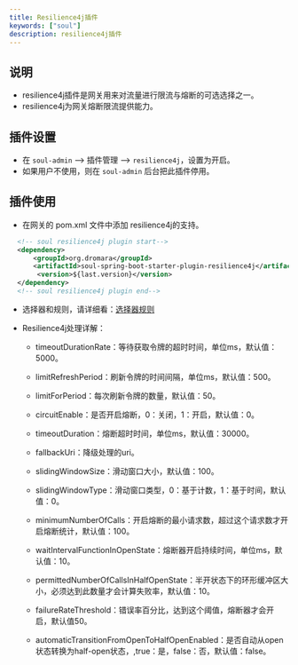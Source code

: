```yaml
---
title: Resilience4j插件
keywords: ["soul"]
description: resilience4j插件
---
```


## 说明

* resilience4j插件是网关用来对流量进行限流与熔断的可选选择之一。
* resilience4j为网关熔断限流提供能力。

## 插件设置

* 在 `soul-admin` -->  插件管理 --> `resilience4j`，设置为开启。
* 如果用户不使用，则在 `soul-admin` 后台把此插件停用。

## 插件使用

* 在网关的 pom.xml 文件中添加 resilience4j的支持。

```xml
  <!-- soul resilience4j plugin start-->
  <dependency>
      <groupId>org.dromara</groupId>
      <artifactId>soul-spring-boot-starter-plugin-resilience4j</artifactId>
       <version>${last.version}</version>
  </dependency>
  <!-- soul resilience4j plugin end-->
``` 

* 选择器和规则，请详细看：[选择器规则](../selector-and-rule)

* Resilience4j处理详解：

    * timeoutDurationRate：等待获取令牌的超时时间，单位ms，默认值：5000。
    
    * limitRefreshPeriod：刷新令牌的时间间隔，单位ms，默认值：500。
    
    * limitForPeriod：每次刷新令牌的数量，默认值：50。
    
    * circuitEnable：是否开启熔断，0：关闭，1：开启，默认值：0。
    
    * timeoutDuration：熔断超时时间，单位ms，默认值：30000。
    
    * fallbackUri：降级处理的uri。
    
    * slidingWindowSize：滑动窗口大小，默认值：100。
    
    * slidingWindowType：滑动窗口类型，0：基于计数，1：基于时间，默认值：0。
   
    * minimumNumberOfCalls：开启熔断的最小请求数，超过这个请求数才开启熔断统计，默认值：100。

    * waitIntervalFunctionInOpenState：熔断器开启持续时间，单位ms，默认值：10。

    * permittedNumberOfCallsInHalfOpenState：半开状态下的环形缓冲区大小，必须达到此数量才会计算失败率，默认值：10。

    * failureRateThreshold：错误率百分比，达到这个阈值，熔断器才会开启，默认值50。

    * automaticTransitionFromOpenToHalfOpenEnabled：是否自动从open状态转换为half-open状态，,true：是，false：否，默认值：false。
